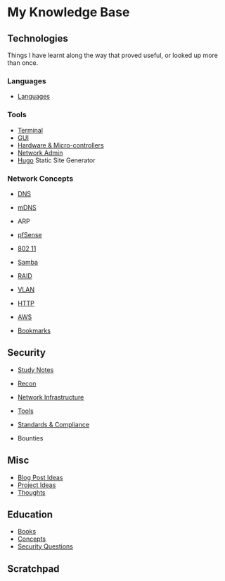# My Knowledge Base

## Technologies

Things I have learnt along the way that proved useful, or looked up more than once.

### Languages

- [Languages](Languages)

### Tools

- [Terminal](Terminal)
- [GUI](GUI)
- [Hardware & Micro-controllers](Hardware_and_Microcontrollers)
- [Network Admin](Network-Admin)
- [Hugo](Hugo) Static Site Generator


### Network Concepts

- [DNS](DNS)
- [mDNS](mDNS)
- ARP
- [pfSense](PfSense)
- [802 11](802.11)
- [Samba](Samba)
- [RAID](RAID)
- [VLAN](VLAN)
- [HTTP](HTTP)
- [AWS](AWS)

- [Bookmarks](Bookmarks)

## Security

- [Study Notes](Study-Notes)
- [Recon](Recon)
- [Network Infrastructure](Network-Infrastructure)
- [Tools](Tools)
- [Standards & Compliance](Standards-and-compliance)

- Bounties

## Misc

- [Blog Post Ideas](Blog-ideas.md)
- [Project Ideas](Project-Ideas)
- [Thoughts](Thoughts)

## Education

- [Books](Books)
- [Concepts](Concepts)
- [Security Questions](security-questions)

## Scratchpad 




